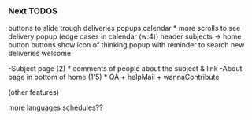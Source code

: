 ### Next TODOS

buttons to slide trough deliveries popups
calendar  * more scrolls to see delivery popup (edge cases in calendar (w:4))
header
subjects -> home button
buttons show icon of thinking
popup with reminder to search new deliveries
welcome

-Subject page (2)
    * comments of people about the subject & link
-About page in bottom of home (1'5)
    * QA + helpMail + wannaContribute

(other features)

more languages 
schedules??